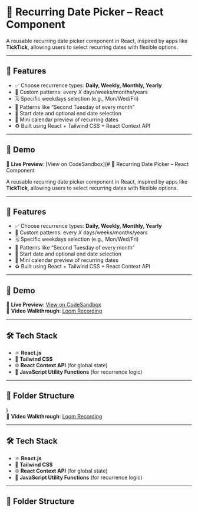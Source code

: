 # 📆 Recurring Date Picker – React Component

A reusable recurring date picker component in React, inspired by apps like **TickTick**, allowing users to select recurring dates with flexible options.

---

## 🚀 Features

- ✅ Choose recurrence types: **Daily, Weekly, Monthly, Yearly**
- 🔁 Custom patterns: every _X_ days/weeks/months/years
- 🗓️ Specific weekdays selection (e.g., Mon/Wed/Fri)
- 📌 Patterns like “Second Tuesday of every month”
- 📅 Start date and optional end date selection
- 👀 Mini calendar preview of recurring dates
- ♻️ Built using React + Tailwind CSS + React Context API

---

## 📸 Demo

🔗 **Live Preview**: [View on CodeSandbox](# 📆 Recurring Date Picker – React Component

A reusable recurring date picker component in React, inspired by apps like **TickTick**, allowing users to select recurring dates with flexible options.

---

## 🚀 Features

- ✅ Choose recurrence types: **Daily, Weekly, Monthly, Yearly**
- 🔁 Custom patterns: every _X_ days/weeks/months/years
- 🗓️ Specific weekdays selection (e.g., Mon/Wed/Fri)
- 📌 Patterns like “Second Tuesday of every month”
- 📅 Start date and optional end date selection
- 👀 Mini calendar preview of recurring dates
- ♻️ Built using React + Tailwind CSS + React Context API

---

## 📸 Demo

🔗 **Live Preview**: [View on CodeSandbox](https://codesandbox.io/p/github/ashishdhakad18/RecurringDatePicker/main?import=true)  
🎥 **Video Walkthrough**: [Loom Recording](https://loom.com/your-video-link)

---

## 🛠 Tech Stack

- ⚛️ **React.js**
- 🎨 **Tailwind CSS**
- 🌐 **React Context API** (for global state)
- 🧠 **JavaScript Utility Functions** (for recurrence logic)

---

## 📂 Folder Structure

)  
🎥 **Video Walkthrough**: [Loom Recording](https://loom.com/your-video-link)

---

## 🛠 Tech Stack

- ⚛️ **React.js**
- 🎨 **Tailwind CSS**
- 🌐 **React Context API** (for global state)
- 🧠 **JavaScript Utility Functions** (for recurrence logic)

---

## 📂 Folder Structure


